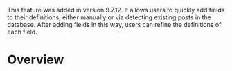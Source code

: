 This feature was added in version 9.7.12.  It allows users to quickly add fields to their definitions, either manually or via detecting existing posts in the database.  After adding fields in this way, users can refine the definitions of each field.

# Overview #